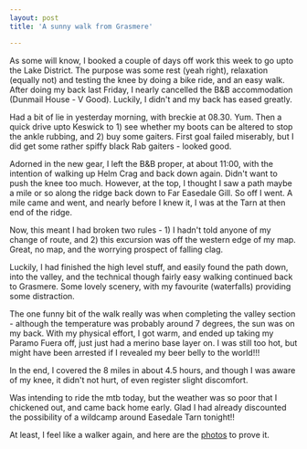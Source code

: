 ```yaml
---
layout: post
title: 'A sunny walk from Grasmere'

---
```


As some will know, I booked a couple of days off work this week to go upto the Lake District. The purpose was some rest (yeah right), relaxation (equally not) and testing the knee by doing a bike ride, and an easy walk. After doing my back last Friday, I nearly cancelled the B&amp;B accommodation (Dunmail House - V Good). Luckily, I didn't and my back has eased greatly.

Had a bit of lie in yesterday morning, with breckie at 08.30. Yum. Then a quick drive upto Keswick to 1) see whether my boots can be altered to stop the ankle rubbing, and 2) buy some gaiters. First goal failed miserably, but I did get some rather spiffy black Rab gaiters - looked good.

Adorned in the new gear, I left the B&amp;B proper, at about 11:00, with the intention of walking up Helm Crag and back down again. Didn't want to push the knee too much. However, at the top, I thought I saw a path maybe a mile or so along the ridge back down to Far Easedale Gill. So off I went. A mile came and went, and nearly before I knew it, I was at the Tarn at then end of the ridge.

Now, this meant I had broken two rules - 1) I hadn't told anyone of my change of route, and 2) this excursion was off the western edge of my map. Great, no map, and the worrying prospect of falling clag.

Luckily, I had finished the high level stuff, and easily found the path down, into the valley, and the technical though fairly easy walking continued back to Grasmere. Some lovely scenery, with my favourite (waterfalls) providing some distraction.

The one funny bit of the walk really was when completing the valley section - although the temperature was probably around 7 degrees, the sun was on my back. With my physical effort, I got warm, and ended up taking my Paramo Fuera off, just just had a merino base layer on. I was still too hot, but might have been arrested if I revealed my beer belly to the world!!!

In the end, I covered the 8 miles in about 4.5 hours, and though I was aware of my knee, it didn't not hurt, of even register slight discomfort.

Was intending to ride the mtb today, but the weather was so poor that I chickened out, and came back home early. Glad I had already discounted the possibility of a wildcamp around Easedale Tarn tonight!!

At least, I feel like a walker again, and here are the <a href="http://www.flickr.com/photos/goatifiedcreature/sets/72157604290999835/">photos</a> to prove it.
